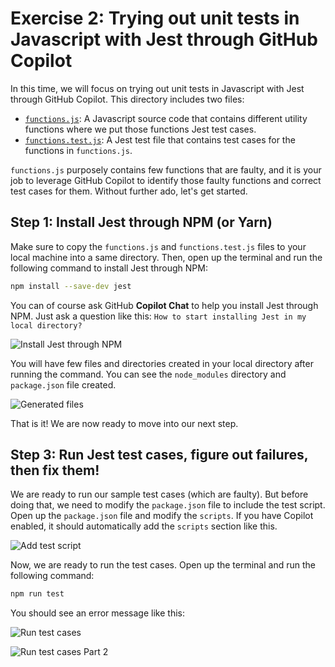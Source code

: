 # Exercise 2: Trying out unit tests in Javascript with Jest through GitHub Copilot

In this time, we will focus on trying out unit tests in Javascript with Jest through GitHub Copilot. This directory includes two files: 

- [`functions.js`](./functions.js): A Javascript source code that contains different utility functions where we put those functions Jest test cases.
- [`functions.test.js`](./functions.test.js): A Jest test file that contains test cases for the functions in `functions.js`.

`functions.js` purposely contains few functions that are faulty, and it is your job to leverage GitHub Copilot to identify those faulty functions and correct test cases for them. Without further ado, let's get started.

## Step 1: Install Jest through NPM (or Yarn)

Make sure to copy the `functions.js` and `functions.test.js` files to your local machine into a same directory. Then, open up the terminal and run the following command to install Jest through NPM:

```bash
npm install --save-dev jest
```

You can of course ask GitHub **Copilot Chat** to help you install Jest through NPM. Just ask a question like this: `How to start installing Jest in my local directory?`

![Install Jest through NPM](../images/Exercise2/2_AskCopilotForInstalling.jpg)

You will have few files and directories created in your local directory after running the command. You can see the `node_modules` directory and `package.json` file created.

![Generated files](../images/Exercise2/3_GeneratedFiles.jpg)

That is it! We are now ready to move into our next step.

## Step 3: Run Jest test cases, figure out failures, then fix them!

We are ready to run our sample test cases (which are faulty). But before doing that, we need to modify the `package.json` file to include the test script. Open up the `package.json` file and modify the `scripts`. If you have Copilot enabled, it should automatically add the `scripts` section like this.

![Add test script](../images/Exercise2/3_ModifyPackageJSON.gif)

Now, we are ready to run the test cases. Open up the terminal and run the following command:

```bash
npm run test
```

You should see an error message like this:

![Run test cases](../images/Exercise2/4_TerminalPart1.jpg)

![Run test cases Part 2](../images/Exercise2/5_TerminalPart2.jpg)

